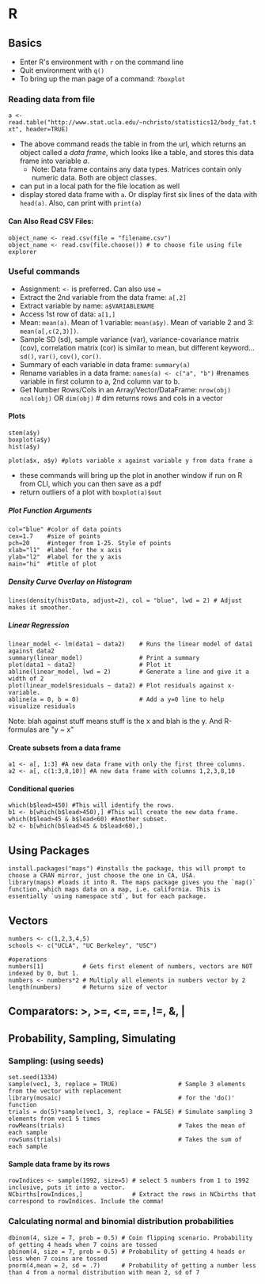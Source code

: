 # R

## Basics

- Enter R's environment with `r` on the command line
- Quit environment with `q()`
- To bring up the man page of a command: `?boxplot`

### Reading data from file

`a <- read.table("http://www.stat.ucla.edu/~nchristo/statistics12/body_fat.txt", header=TRUE)`

- The above command reads the table in from the url, which returns an object called a _data frame_, which looks like a table, and stores this data frame into variable _a_.
    - Note: Data frame contains any data types. Matrices contain only numeric data. Both are object classes.
- can put in a local path for the file location as well
- display stored data frame with `a`. Or display first six lines of the data with `head(a)`. Also, can print with `print(a)`

#### Can Also Read CSV Files:
    object_name <- read.csv(file = "filename.csv")
    object_name <- read.csv(file.choose()) # to choose file using file explorer
### Useful commands

- Assignment: `<-` is preferred. Can also use `=`
- Extract the 2nd variable from the data frame: `a[,2]`
- Extract variable by name: `a$VARIABLENAME`
- Access 1st row of data: `a[1,]`
- Mean: `mean(a)`. Mean of 1 variable: `mean(a$y)`. Mean of variable 2 and 3: `mean(a[,c(2,3)])`.
- Sample SD (sd), sample variance (var), variance-covariance matrix (cov), correlation matrix (cor) is similar to mean, but different keyword... `sd()`, `var()`, `cov()`, `cor()`.
- Summary of each variable in data frame: `summary(a)`
- Rename variables in a data frame: `names(a) <- c("a", "b")` #renames variable in first column to a, 2nd column var to b. 
- Get Number Rows/Cols in an Array/Vector/DataFrame: `nrow(obj) ncol(obj)` OR `dim(obj)` # dim returns rows and cols in a vector

#### Plots

    stem(a$y)
    boxplot(a$y)
    hist(a$y)

    plot(a$x, a$y) #plots variable x against variable y from data frame a

- these commands will bring up the plot in another window if run on R from CLI, which you can then save as a pdf
- return outliers of a plot with `boxplot(a)$out`

##### Plot Function Arguments
    col="blue" #color of data points
    cex=1.7    #size of points
    pch=20     #integer from 1-25. Style of points
    xlab="l1"  #label for the x axis
    ylab="l2"  #label for the y axis
    main="hi"  #title of plot

##### Density Curve Overlay on Histogram
    lines(density(histData, adjust=2), col = "blue", lwd = 2) # Adjust makes it smoother.

##### Linear Regression
    linear_model <- lm(data1 ~ data2)    # Runs the linear model of data1 against data2
    summary(linear_model)                # Print a summary
    plot(data1 ~ data2)                  # Plot it
    abline(linear_model, lwd = 2)        # Generate a line and give it a width of 2
    plot(linear_model$residuals ~ data2) # Plot residuals against x-variable. 
    abline(a = 0, b = 0)                 # Add a y=0 line to help visualize residuals
    
Note: blah against stuff means stuff is the x and blah is the y. And R-formulas are "y ~ x"

#### Create subsets from a data frame
    a1 <- a[, 1:3] #A new data frame with only the first three columns.
    a2 <- a[, c(1:3,8,10)] #A new data frame with columns 1,2,3,8,10

#### Conditional queries
    which(b$lead>450) #This will identify the rows.
    b1 <- b[which(b$lead>450),] #This will create the new data frame.
    which(b$lead>45 & b$lead<60) #Another subset.
    b2 <- b[which(b$lead>45 & b$lead<60),]

## Using Packages

    install.packages("maps") #installs the package, this will prompt to choose a CRAN mirror, just choose the one in CA, USA.
    library(maps) #loads it into R. The maps package gives you the `map()` function, which maps data on a map, i.e. california. This is essentially `using namespace std`, but for each package.

## Vectors

    numbers <- c(1,2,3,4,5)
    schools <- c("UCLA", "UC Berkeley", "USC")
    
    #operations
    numbers[1]           # Gets first element of numbers, vectors are NOT indexed by 0, but 1.
    numbers <- numbers*2 # Multiply all elements in numbers vector by 2
    length(numbers)      # Returns size of vector

## Comparators: >, >=, <=, ==, !=, &, |
## Probability, Sampling, Simulating

### Sampling: (using seeds)
    set.seed(1334)
    sample(vec1, 3, replace = TRUE)                 # Sample 3 elements from the vector with replacement
    library(mosaic)                                 # for the 'do()' function
    trials = do(5)*sample(vec1, 3, replace = FALSE) # Simulate sampling 3 elements from vec1 5 times
    rowMeans(trials)                                # Takes the mean of each sample
    rowSums(trials)                                 # Takes the sum of each sample

#### Sample data frame by its rows
    rowIndices <- sample(1992, size=5) # select 5 numbers from 1 to 1992 inclusive, puts it into a vector.
    NCbirths[rowIndices,]              # Extract the rows in NCbirths that correspond to rowIndices. Include the comma!
    

### Calculating normal and binomial distribution probabilities
    dbinom(4, size = 7, prob = 0.5) # Coin flipping scenario. Probability of getting 4 heads when 7 coins are tossed
    pbinom(4, size = 7, prob = 0.5) # Probability of getting 4 heads or less when 7 coins are tossed
    pnorm(4,mean = 2, sd = .7)      # Probability of getting a number less than 4 from a normal distribution with mean 2, sd of 7

